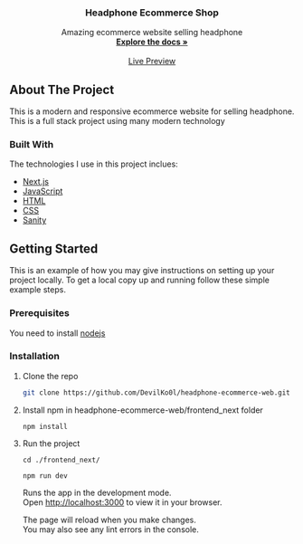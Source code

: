 <div align="center"> 

  <h3 align="center">Headphone Ecommerce Shop</h3>

  <p align="center">
    Amazing ecommerce website selling headphone
    <br />
    <a href="#"><strong>Explore the docs »</strong></a>
    <br />
    <br />
    <a href="">Live Preview</a>   
    
  </p>
</div>

<!-- ABOUT THE PROJECT -->
## About The Project
This is a modern and responsive ecommerce website for selling headphone. This is a full stack project using many modern technology

### Built With
The technologies I use in this project inclues:
* [Next.js](https://nextjs.org/docs)
* [JavaScript](https://developer.mozilla.org/en-US/docs/Web/JavaScript)
* [HTML](https://developer.mozilla.org/en-US/docs/Web/HTML)
* [CSS](https://developer.mozilla.org/en-US/docs/Web/CSS)
* [Sanity](https://www.sanity.io/manage)

<!-- GETTING STARTED -->
## Getting Started
This is an example of how you may give instructions on setting up your project locally. To get a local copy up and running follow these simple example steps.

### Prerequisites
You need to install [nodejs](https://nodejs.org/en/)

### Installation

1. Clone the repo
   ```sh
   git clone https://github.com/DevilKo0l/headphone-ecommerce-web.git
   ```
2. Install npm in headphone-ecommerce-web/frontend_next folder
   ```
   npm install
   ```
3. Run the project
   ```
   cd ./frontend_next/
   ```
   ```   
   npm run dev
   ```
   Runs the app in the development mode.\
   Open [http://localhost:3000](http://localhost:3000) to view it in your browser.

   The page will reload when you make changes.\
   You may also see any lint errors in the console.
